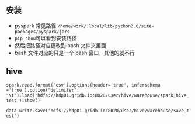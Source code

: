 ## 安装
- pyspark 常见路径 ```/home/work/.local/lib/python3.6/site-packages/pyspark/jars```
- ```pip show```可以看到安装路径
- 然后把路径对应更改到 bash 文件夹里面
- bash 文件对应的只是一个 bash 窗口，其他的就不行


## hive 
```spark.read.format('csv').options(header='true', inferschema ='true').option("delimiter", "\t").load('hdfs://hdp01.gridb.io:8020/user/hive/warehouse/spark_hive_test').show()```

```data.write.save('hdfs://hdp01.gridb.io:8020/user/hive/warehouse/save_test')```
